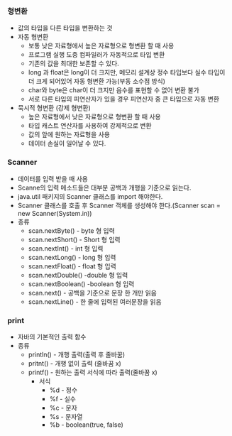 ### 형변환
- 값의 타입을 다른 타입을 변환하는 것 
- 자동 형변환
	- 보통 낮은 자료형에서 높은 자료형으로 형변환 할 때 사용
	- 프로그램 실행 도중 컴파일러가 자동적으로 타입 변환
	- 기존의 값을 최대한 보존할 수 있다.
	- long 과 float은 long이 더 크지만, 메모리 설계상 정수 타입보다 실수 타입이 더 크게 되어있어 자동 형변환 가능(부동 소수점 방식)
	- char와 byte은 char이 더 크지만 음수를 표현할 수 없어 변환 불가
	- 서로 다른 타입의 피연산자가 있을 경우 피연산자 중 큰 타입으로 자동 변환
- 묵시적 형변환 (강제 형변환)
	- 높은 자료형에서 낮은 자료형으로 형변환 할 때 사용
	- 타입 캐스트 연산자를 사용하여 강제적으로 변환
	- 값의 앞에 원하는 자료형을 사용
	- 데이터 손실이 일어날 수 있다.


### Scanner
- 데이터를 입력 받을 때 사용
- Scanne의 입력 메소드들은 대부분 공백과 개행을 기준으로 읽는다.
- java.util 패키지의 Scanner 클래스를 import 해야한다.
- Scanner 클래스를 호출 후 Scanner 객체를 생성해야 한다.(Scanner scan = new Scanner(System.in))
- 종류
	- scan.nextByte() - byte 형 입력
	- scan.nextShort() - Short  형 입력
	- scan.nextInt() - int 형 입력
	- scan.nextLong() - long 형 입력
	- scan.nextFloat() - float 형 입력
	- scan.nextDouble() -double 형 입력
	- scan.nextBoolean() -boolean 형 입력
	- scan.next()  - 공백을 기준으로 문장 한 개만 읽음
	- scan.nextLine() - 한 줄에 입력된 여러문장을 읽음


### print

- 자바의 기본적인 출력 함수 
- 종류 
	- println() - 개행 출력(출력 후 줄바꿈)
	- pritnt() - 개행 없이 출력 (줄바꿈 x)
	- printf() - 원하는 출력 서식에 따라 출력(줄바꿈 x)
		- 서식 
			- %d - 정수
			- %f - 실수
			- %c - 문자
			- %s - 문자열
			- %b - boolean(true, false)